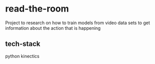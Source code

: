 # read-the-room
Project to research on how to train models from video data sets to get information about the action that is happening

## tech-stack
python
kinectics
